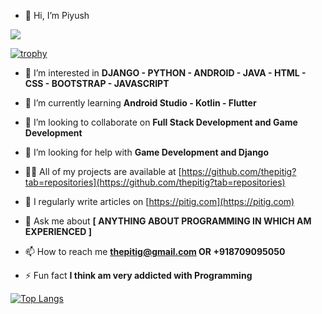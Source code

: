 - 👋 Hi, I’m Piyush

![](https://komarev.com/ghpvc/?username=thepitig)

[![trophy](https://github-profile-trophy.vercel.app/?username=thepitig)](https://github.com/ryo-ma/github-profile-trophy)



- 👀 I’m interested in **DJANGO - PYTHON - ANDROID - JAVA - HTML - CSS - BOOTSTRAP - JAVASCRIPT**

- 🌱 I’m currently learning **Android Studio - Kotlin - Flutter**

- 👯 I’m looking to collaborate on **Full Stack Development and Game Development**

- 🤝 I’m looking for help with **Game Development and Django**

- 👨‍💻 All of my projects are available at [https://github.com/thepitig?tab=repositories](https://github.com/thepitig?tab=repositories)

- 📝 I regularly write articles on [https://pitig.com](https://pitig.com)

- 💬 Ask me about **[ ANYTHING ABOUT PROGRAMMING IN WHICH AM EXPERIENCED ]**

- 📫 How to reach me **thepitig@gmail.com OR +918709095050**

- ⚡ Fun fact **I think am very addicted with Programming**

[![Top Langs](https://github-readme-stats.vercel.app/api/top-langs/?username=thepitig&layout=compact)](https://pitig.com)


<!---
thepitig/thepitig is a ✨ special ✨ repository because its `README.md` (this file) appears on your GitHub profile.
You can click the Preview link to take a look at your changes.
--->
